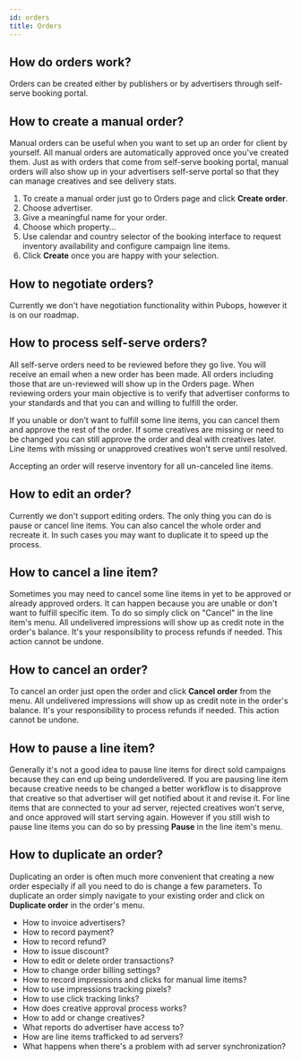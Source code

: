 ```yaml
---
id: orders
title: Orders
---
```


## How do orders work?

Orders can be created either by publishers or by advertisers through self-serve booking portal.

## How to create a manual order?

Manual orders can be useful when you want to set up an order for client by yourself. All manual orders are automatically approved once you've created them. Just as with orders that come from self-serve booking portal, manual orders will also show up in your advertisers self-serve portal so that they can manage creatives and see delivery stats.

1. To create a manual order just go to Orders page and click **Create order**.
2. Choose advertiser.
3. Give a meaningful name for your order.
4. Choose which property...
5. Use calendar and country selector of the booking interface to request inventory availability and configure campaign line items.
6. Click **Create** once you are happy with your selection.

## How to negotiate orders?

Currently we don't have negotiation functionality within Pubops, however it is on our roadmap.

## How to process self-serve orders?

All self-serve orders need to be reviewed before they go live. You will receive an email when a new order has been made. All orders including those that are un-reviewed will show up in the Orders page. When reviewing orders your main objective is to verify that advertiser conforms to your standards and that you can and willing to fulfill the order.

If you unable or don't want to fulfill some line items, you can cancel them and approve the rest of the order. If some creatives are missing or need to be changed you can still approve the order and deal with creatives later. Line items with missing or unapproved creatives won't serve until resolved.

Accepting an order will reserve inventory for all un-canceled line items.

## How to edit an order?

Currently we don't support editing orders. The only thing you can do is pause or cancel line items. You can also cancel the whole order and recreate it. In such cases you may want to duplicate it to speed up the process.

## How to cancel a line item?

Sometimes you may need to cancel some line items in yet to be approved or already approved orders. It can happen because you are unable or don't want to fulfill specific item. To do so simply click on "Cancel" in the line item's menu. All undelivered impressions will show up as credit note in the order's balance. It's your responsibility to process refunds if needed. This action cannot be undone.

## How to cancel an order?

To cancel an order just open the order and click **Cancel order** from the menu. All undelivered impressions will show up as credit note in the order's balance. It's your responsibility to process refunds if needed. This action cannot be undone.

## How to pause a line item?

Generally it's not a good idea to pause line items for direct sold campaigns because they can end up being underdelivered. If you are pausing line item because creative needs to be changed a better workflow is to disapprove that creative so that advertiser will get notified about it and revise it. For line items that are connected to your ad server, rejected creatives won't serve, and once approved will start serving again. However if you still wish to pause line items you can do so by pressing **Pause** in the line item's menu.

## How to duplicate an order?

Duplicating an order is often much more convenient that creating a new order especially if all you need to do is change a few parameters. To duplicate an order simply navigate to your existing order and click on **Duplicate order** in the order's menu.


- How to invoice advertisers?
- How to record payment?
- How to record refund?
- How to issue discount?
- How to edit or delete order transactions?
- How to change order billing settings?
- How to record impressions and clicks for manual lime items?
- How to use impressions tracking pixels?
- How to use click tracking links?
- How does creative approval process works?
- How to add or change creatives?
- What reports do advertiser have access to?
- How are line items trafficked to ad servers?
- What happens when there's a problem with ad server synchronization?
